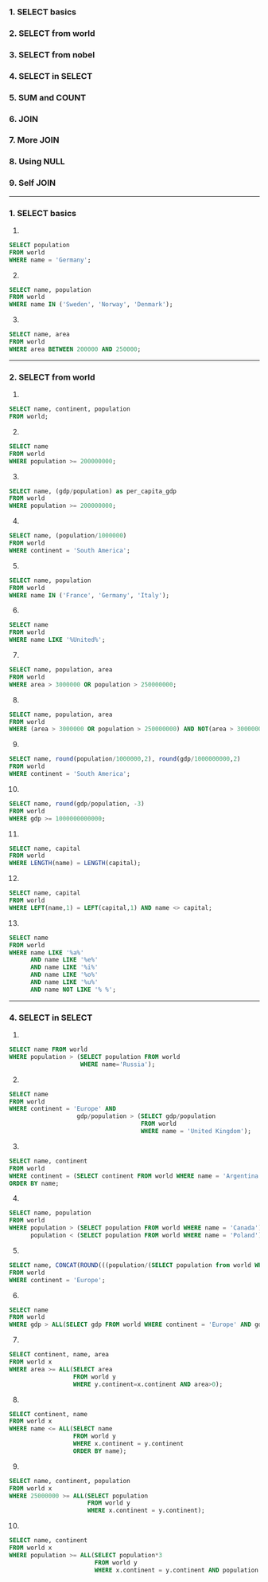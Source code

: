 ### 1. SELECT basics
### 2. SELECT from world
### 3. SELECT from nobel
### 4. SELECT in SELECT
### 5. SUM and COUNT
### 6. JOIN
### 7. More JOIN
### 8. Using NULL
### 9. Self JOIN
---

### 1. SELECT basics

1. 
```sql
SELECT population
FROM world
WHERE name = 'Germany';
```

2. 
```sql
SELECT name, population
FROM world
WHERE name IN ('Sweden', 'Norway', 'Denmark');
```

3.
```sql
SELECT name, area
FROM world
WHERE area BETWEEN 200000 AND 250000;
```
---

### 2. SELECT from world

1.
```sql
SELECT name, continent, population 
FROM world;
```

2.
```sql
SELECT name 
FROM world
WHERE population >= 200000000;
```

3.
```sql
SELECT name, (gdp/population) as per_capita_gdp
FROM world
WHERE population >= 200000000;
```

4.
```sql
SELECT name, (population/1000000)
FROM world
WHERE continent = 'South America';
```

5.
```sql
SELECT name, population
FROM world
WHERE name IN ('France', 'Germany', 'Italy');
```

6.
```sql
SELECT name
FROM world
WHERE name LIKE '%United%';
```

7. 
```sql
SELECT name, population, area
FROM world
WHERE area > 3000000 OR population > 250000000;
```

8.
```sql
SELECT name, population, area
FROM world
WHERE (area > 3000000 OR population > 250000000) AND NOT(area > 3000000 AND population > 250000000);
```

9.
```sql
SELECT name, round(population/1000000,2), round(gdp/1000000000,2)
FROM world
WHERE continent = 'South America';
```

10.
```sql
SELECT name, round(gdp/population, -3)
FROM world
WHERE gdp >= 1000000000000;
```

11.
```sql
SELECT name, capital
FROM world
WHERE LENGTH(name) = LENGTH(capital);
```

12.
```sql
SELECT name, capital
FROM world
WHERE LEFT(name,1) = LEFT(capital,1) AND name <> capital;
```

13.
```sql
SELECT name
FROM world
WHERE name LIKE '%a%' 
      AND name LIKE '%e%' 
      AND name LIKE '%i%' 
      AND name LIKE '%o%' 
      AND name LIKE '%u%'
      AND name NOT LIKE '% %';
```
---

### 4. SELECT in SELECT

1.
```sql
SELECT name FROM world
WHERE population > (SELECT population FROM world
                    WHERE name='Russia');
```

2.
```sql
SELECT name
FROM world
WHERE continent = 'Europe' AND 
                   gdp/population > (SELECT gdp/population
                                     FROM world
                                     WHERE name = 'United Kingdom');
```

3.
```sql
SELECT name, continent
FROM world
WHERE continent = (SELECT continent FROM world WHERE name = 'Argentina') OR continent = (SELECT continent FROM world WHERE                        name = 'Australia')
ORDER BY name;
```

4.
```sql
SELECT name, population
FROM world
WHERE population > (SELECT population FROM world WHERE name = 'Canada') AND
      population < (SELECT population FROM world WHERE name = 'Poland');
```

5.
```sql
SELECT name, CONCAT(ROUND(((population/(SELECT population from world WHERE name = 'Germany')) * 100), 0), '%') 
FROM world
WHERE continent = 'Europe';
```

6.
```sql
SELECT name
FROM world
WHERE gdp > ALL(SELECT gdp FROM world WHERE continent = 'Europe' AND gdp > 0);
```

7.
```sql
SELECT continent, name, area
FROM world x
WHERE area >= ALL(SELECT area 
                  FROM world y
                  WHERE y.continent=x.continent AND area>0);
```

8.
```sql
SELECT continent, name
FROM world x
WHERE name <= ALL(SELECT name 
                  FROM world y 
                  WHERE x.continent = y.continent
                  ORDER BY name);
```

9.
```sql
SELECT name, continent, population
FROM world x
WHERE 25000000 >= ALL(SELECT population 
                      FROM world y 
                      WHERE x.continent = y.continent);
```

10.
```sql
SELECT name, continent
FROM world x
WHERE population >= ALL(SELECT population*3 
                        FROM world y 
                        WHERE x.continent = y.continent AND population > 0 AND x.name <> y.name);
```
